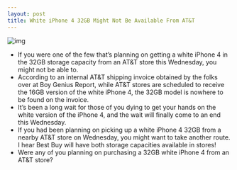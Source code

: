```yaml
---
layout: post
title: White iPhone 4 32GB Might Not Be Available From AT&T
---
```

![img](http://media.idownloadblog.com/wp-content/uploads/2011/04/ATT-UPS.jpg)
* If you were one of the few that’s planning on getting a white iPhone 4 in the 32GB storage capacity from an AT&T store this Wednesday, you might not be able to.
* According to an internal AT&T shipping invoice obtained by the folks over at Boy Genius Report, while AT&T stores are scheduled to receive the 16GB version of the white iPhone 4, the 32GB model is nowhere to be found on the invoice. 
* It’s been a long wait for those of you dying to get your hands on the white version of the iPhone 4, and the wait will finally come to an end this Wednesday.
* If you had been planning on picking up a white iPhone 4 32GB from a nearby AT&T store on Wednesday, you might want to take another route. I hear Best Buy will have both storage capacities available in stores!
* Were any of you planning on purchasing a 32GB white iPhone 4 from an AT&T store?


